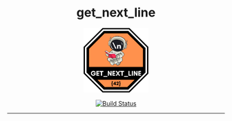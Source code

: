 <div align="center">
<h1>get_next_line</h1>
<img src="https://raw.githubusercontent.com/gusgonza42/my-utils-gusgonza/main/ft_badges_42/badge_01_get_next_line_500px.png" style="width: 150px; height: 150px;">


[![Build Status](https://img.shields.io/static/v1?label=Build%20Status&message=success&color=green)](https://github.com/gusgonza42/get_next_line)

- - -
